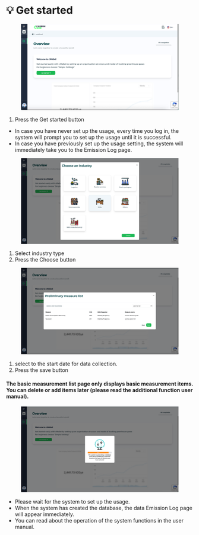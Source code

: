 # 💡 Get started

<figure><img src="../.gitbook/assets/image (4) (1) (1) (1) (1) (1) (1).png" alt=""><figcaption></figcaption></figure>

1. Press the Get started button

* In case you have never set up the usage, every time you log in, the system will prompt you to set up the usage until it is successful.
* In case you have previously set up the usage setting, the system will immediately take you to the Emission Log page.



<figure><img src="../.gitbook/assets/image (1) (1) (1) (1) (1) (1) (1) (1) (1) (1) (1) (1).png" alt=""><figcaption></figcaption></figure>

1. Select industry type
2. Press the Choose button



<figure><img src="../.gitbook/assets/image (2) (1) (1) (1) (1) (1) (1) (1) (1) (1) (1) (1).png" alt=""><figcaption></figcaption></figure>

1. select to the start date for data collection.
2. Press the save button

#### The basic measurement list page only displays basic measurement items. You can delete or add items later (please read the additional function user manual).



<figure><img src="../.gitbook/assets/image (3) (1) (1) (1) (1) (1) (1) (1) (1).png" alt=""><figcaption></figcaption></figure>

* Please wait for the system to set up the usage.
* When the system has created the database, the data Emission Log page will appear immediately.
* You can read about the operation of the system functions in the user manual.
